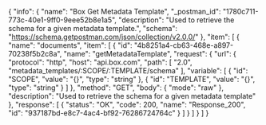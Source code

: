 {
  "info": {
    "name": "Box Get Metadata Template",
    "_postman_id": "1780c711-773c-40e1-9ff0-9eee52b8e1a5",
    "description": "Used to retrieve the schema for a given metadata template.",
    "schema": "https://schema.getpostman.com/json/collection/v2.0.0/"
  },
  "item": [
    {
      "name": "documents",
      "item": [
        {
          "id": "4b8251a4-cb63-468e-a897-70238f5b2c8a",
          "name": "getMetadataTemplate",
          "request": {
            "url": {
              "protocol": "http",
              "host": "api.box.com",
              "path": [
                "2.0",
                "metadata_templates/:SCOPE/:TEMPLATE/schema"
              ],
              "variable": [
                {
                  "id": "SCOPE",
                  "value": "{}",
                  "type": "string"
                },
                {
                  "id": "TEMPLATE",
                  "value": "{}",
                  "type": "string"
                }
              ]
            },
            "method": "GET",
            "body": {
              "mode": "raw"
            },
            "description": "Used to retrieve the schema for a given metadata template"
          },
          "response": [
            {
              "status": "OK",
              "code": 200,
              "name": "Response_200",
              "id": "937187bd-e8c7-4ac4-bf92-76286724764c"
            }
          ]
        }
      ]
    }
  ]
}